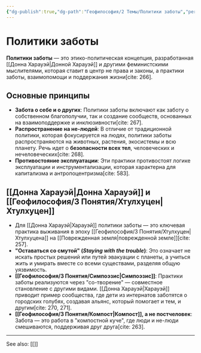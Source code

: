 ```yaml
---
{"dg-publish":true,"dg-path":"Геофилософия/2 Темы/Политики заботы","permalink":"/geofilosofiya/2-temy/politiki-zaboty/"}
---
```



# Политики заботы

**Политики заботы** — это этико-политическая концепция, разработанная [[Донна Харауэй\|Донной Харауэй]] и другими феминистскими мыслителями, которая ставит в центр не права и законы, а практики заботы, взаимопомощи и поддержания жизни[cite: 266].

## Основные принципы

- **Забота о себе и о других**: Политики заботы включают как заботу о собственном благополучии, так и создание сообществ, основанных на взаимоподдержке и инклюзивности[cite: 267].
- **Распространение на не-людей**: В отличие от традиционной политики, которая фокусируется на людях, политики заботы распространяются на животных, растения, экосистемы и всю планету. Речь идет о **безопасности всех тел**, человеческих и нечеловеческих[cite: 268].
- **Противостояние эксплуатации**: Эти практики противостоят логике эксплуатации и инструментализации, которая характерна для капитализма и антропоцентризма[cite: 583].

## [[Донна Харауэй\|Донна Харауэй]] и [[Геофилософия/3 Понятия/Хтулхуцен\|Хтулхуцен]]
- Для [[Донна Харауэй\|Харауэй]] политики заботы — это ключевая практика выживания в эпоху [[Геофилософия/3 Понятия/Хтулхуцен\|Хтулхуцена]] на [[Поврежденная земля\|поврежденной земле]][cite: 257].
- **"Оставаться со смутой" (*Staying with the trouble*)**: Это означает не искать простых решений или путей эвакуации с планеты, а учиться жить и умирать вместе со всеми существами, разделяя общую уязвимость.
- **[[Геофилософия/3 Понятия/Симпоэзис\|Симпоэзис]]**: Практики заботы реализуются через "со-творение" — совместное становление с другими видами. [[Донна Харауэй\|Харауэй]] приводит пример сообщества, где дети из интернатов заботятся о городских голубях, создавая альянс, который помогает и тем, и другим[cite: 270, 271].
- **[[Геофилософия/3 Понятия/Компост\|Компост]], а не постчеловек**: Забота — это работа в "компостной куче", где люди и не-люди смешиваются, поддерживая друг друга[cite: 263].





---
See also:
[[]]
